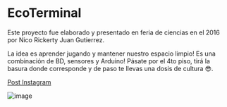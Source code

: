 # EcoTerminal
Este proyecto fue elaborado y presentado en feria de ciencias en el 2016 por Nico Rickerty Juan Gutierrez.

La idea es aprender jugando y mantener nuestro espacio limpio! Es una combinación de BD, sensores y Arduino! Pásate por el 4to piso, tirá la basura donde corresponde y de paso te llevas una dosis de cultura 😎.

[Post Instagram](https://www.instagram.com/p/Cjp-fvgOU59/?utm_source=ig_web_copy_link)

![image](https://user-images.githubusercontent.com/66080281/205106945-e529e9a8-8cf4-49c4-a6d8-0631091587c1.png)
